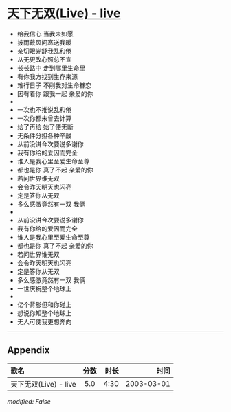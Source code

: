 # [天下无双(Live) - live](https://music.163.com/song?id=66920)

* 给我信心 当我未如愿
* 披雨戴风问寒送我暖
* 亲切眼光舒我乱和倦
* 从无更改心照总不宣
* 长长路中 走到哪里生命里
* 有你我方找到生存来源
* 难行日子 不削我对生命眷恋
* 因有着你 跟我一起 亲爱的你
* 
* 一次也不推说乱和倦
* 一次你都未曾去计算
* 给了再给 始了便无断
* 无条件分担各种辛酸
* 从前没讲今次要说多谢你
* 我有你给的爱因而完全
* 谁人是我心里至爱生命至尊
* 都也是你 真了不起 亲爱的你
* 若问世界谁无双
* 会令昨天明天也闪亮
* 定是答你从无双
* 多么感激竟然有一双 我俩
* 
* 从前没讲今次要说多谢你
* 我有你给的爱因而完全
* 谁人是我心里至爱生命至尊
* 都也是你 真了不起 亲爱的你
* 若问世界谁无双
* 会令昨天明天也闪亮
* 定是答你从无双
* 多么感激竟然有一双 我俩
* 一世庆祝整个地球上
* 
* 亿个背影但和你碰上
* 想说你知整个地球上
* 无人可使我更想奔向


---

## Appendix

|歌名|分数|时长|时间|
|:---|:---:|---:|---:|
|天下无双(Live) - live|5.0|4:30|2003-03-01

*modified: False*